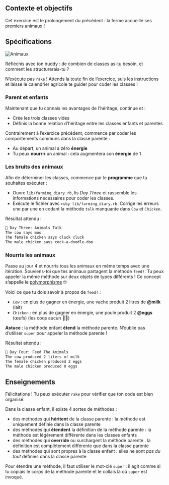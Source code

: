 ## Contexte et objectifs

Cet exercice est le prolongement du précédent : la ferme accueille ses premiers animaux !

## Spécifications

![Animaux](https://raw.githubusercontent.com/lewagon/fullstack-images/master/ruby/farming-diary/animals.svg?sanitize=true)

Réfléchis avec ton buddy : de combien de classes as-tu besoin, et comment les structurerais-tu ?

N’exécute pas `rake` ! Attends la toute fin de l’exercice, suis les instructions et laisse le calendrier agricole te guider pour coder les classes !

### Parent et enfants

Maintenant que tu connais les avantages de l’héritage, continue et :
- Crée les trois classes vides
- Définis la bonne relation d’héritage entre les classes enfants et parentes

Contrairement à l’exercice précédent, commence par coder les comportements communs dans la classe parente :
- Au départ, un animal a zéro **énergie**
- Tu peux **nourrir** un animal : cela augmentera son **énergie** de 1

### Les bruits des animaux

Afin de déterminer les classes, commence par le **programme** que tu souhaites exécuter :
- Ouvre `lib/farming_diary.rb`, lis *Day Three* et rassemble les informations nécessaires pour coder les classes.
- Exécute le fichier avec `ruby lib/farming_diary.rb`. Corrige les erreurs une par une en codant la méthode `talk` manquante dans `Cow` et `Chicken`.

Résultat attendu :

```bash
📝 Day Three: Animals Talk
The cow says moo
The female chicken says cluck cluck
The male chicken says cock-a-doodle-doo
```

### Nourris les animaux

Passe au jour 4 et nourris tous les animaux en même temps avec une itération. Souviens-toi que tes animaux partagent la méthode `feed!`. Tu peux appeler la même méthode sur deux objets de types différents ! Ce concept s’appelle le [polymorphisme](https://thoughtbot.com/blog/back-to-basics-polymorphism-and-ruby) 🤓

Voici ce que tu dois savoir à propos de `feed!` :
- `Cow` : en plus de gagner en énergie, une vache produit 2 litres de **@milk** (lait)
- `Chicken` : en plus de gagner en énergie, une poule produit 2 **@eggs** (œufs) (les coqs aucun 🤷‍♂️)

**Astuce** : la méthode enfant **étend** la méthode parente. N’oublie pas d’utiliser `super` pour appeler la méthode parente !

Résultat attendu :

```bash
📝 Day Four: Feed The Animals
The cow produced 2 liters of milk
The female chicken produced 2 eggs
The male chicken produced 0 eggs
```

## Enseignements

Félicitations ! Tu peux exécuter `rake` pour vérifier que ton code est bien organisé.

Dans la classe enfant, il existe 4 sortes de méthodes :
- des méthodes qui **héritent** de la classe parente : la méthode est uniquement définie dans la classe parente
- des méthodes qui **étendent** la définition de la méthode parente : la méthode est légèrement différente dans les classes enfants
- des méthodes qui **override** ou surchargent la méthode parente . la définition est complètement différente que dans la classe parente
- des méthodes qui sont propres à la classe enfant : elles ne sont *pas du tout* définies dans la classe parente

Pour étendre une méthode, il faut utiliser le mot-clé `super` : il agit comme si tu copiais le corps de la méthode parente et le collais là où `super` est invoqué.
